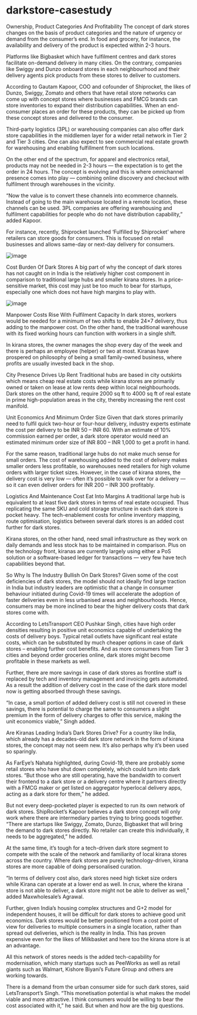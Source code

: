 # darkstore-casestudy




Ownership, Product Categories And Profitability
The concept of dark stores changes on the basis of product categories and the nature of urgency or demand from the consumer’s end. In food and grocery, for instance, the availability and delivery of the product is expected within 2-3 hours.

Platforms like Bigbasket which have fulfilment centres and dark stores facilitate on-demand delivery in many cities. On the contrary, companies like Swiggy and Dunzo onboard stores in each neighbourhood and their delivery agents pick products from these stores to deliver to customers.

According to Gautam Kapoor, COO and cofounder of Shiprocket, the likes of Dunzo, Swiggy, Zomato and others that have retail store networks can come up with concept stores where businesses and FMCG brands can store inventories to expand their distribution capabilities. When an end-consumer places an order for these products, they can be picked up from these concept stores and delivered to the consumer.

Third-party logistics (3PL) or warehousing companies can also offer dark store capabilities in the middlemen layer for a wider retail network in Tier 2 and Tier 3 cities. One can also expect to see commercial real estate growth for warehousing and enabling fulfillment from such locations.

On the other end of the spectrum, for apparel and electronics retail, products may not be needed in 2-3 hours — the expectation is to get the order in 24 hours. The concept is evolving and this is where omnichannel presence comes into play — combining online discovery and checkout with fulfilment through warehouses in the vicinity.

“Now the value is to convert these channels into ecommerce channels. Instead of going to the main warehouse located in a remote location, these channels can be used. 3PL companies are offering warehousing and fulfilment capabilities for people who do not have distribution capability,” added Kapoor.

For instance, recently, Shiprocket launched ‘Fulfilled by Shiprocket’ where retailers can store goods for consumers. This is focused on retail businesses and allows same-day or next-day delivery for consumers.

![image](https://user-images.githubusercontent.com/117138832/204804266-f00bf8d2-b180-4fa8-ad6b-abde755727a2.png)


Cost Burden Of Dark Stores
A big part of why the concept of dark stores has not caught on in India is the relatively higher cost component in comparison to traditional large hubs and smaller kirana stores. In a price-sensitive market, this cost may just be too much to bear for startups, especially one which does not have high margins to play with.


![image](https://user-images.githubusercontent.com/117138832/204804342-67a54aca-ab8a-4ee4-a5a4-a9e72001dd18.png)




Manpower Costs Rise With Fulfilment Capacity
In dark stores, workers would be needed for a minimum of two shifts to enable 24×7 delivery, thus adding to the manpower cost. On the other hand, the traditional warehouse with its fixed working hours can function with workers in a single shift.

In kirana stores, the owner manages the shop every day of the week and there is perhaps an employee (helper) or two at most. Kiranas have prospered on philosophy of being a small family-owned business, where profits are usually invested back in the shop.

City Presence Drives Up Rent 
Traditional hubs are based in city outskirts which means cheap real estate costs while kirana stores are primarily owned or taken on lease at low rents deep within local neighbourhoods. Dark stores on the other hand, require 2000 sq ft to 4000 sq ft of real estate in prime high-population areas in the city, thereby increasing the rent cost manifold.

Unit Economics And Minimum Order Size
Given that dark stores primarily need to fulfil quick two-hour or four-hour delivery, industry experts estimate the cost per delivery to be INR 50 – INR 60. With an estimate of 10% commission earned per order, a dark store operator would need an estimated minimum order size of INR 800 – INR 1,000 to get a profit in hand.

For the same reason, traditional large hubs do not make much sense for small orders. The cost of warehousing added to the cost of delivery makes smaller orders less profitable, so warehouses need retailers for high volume orders with larger ticket sizes. However, in the case of kirana stores, the delivery cost is very low — often it’s possible to walk over for a delivery — so it can even deliver orders for INR 200 – INR 300 profitably.

Logistics And Maintenance Cost Eat Into Margins
A traditional large hub is equivalent to at least five dark stores in terms of real estate occupied. Thus replicating the same SKU and cold storage structure in each dark store is pocket heavy. The tech-enablement costs for online inventory mapping, route optimisation, logistics between several dark stores is an added cost further for dark stores.

Kirana stores, on the other hand, need small infrastructure as they work on daily demands and less stock has to be maintained in comparison. Plus on the technology front, kiranas are currently largely using either a PoS solution or a software-based ledger for transactions — very few have tech capabilities beyond that.

So Why Is The Industry Bullish On Dark Stores?
Given some of the cost deficiencies of dark stores, the model should not ideally find large traction in India but industry leaders are optimistic that a change in consumer behaviour initiated during Covid-19 times will accelerate the adoption of faster deliveries even in less urbanised areas and neighbourhoods. Hence, consumers may be more inclined to bear the higher delivery costs that dark stores come with.

According to LetsTransport CEO Pushkar Singh, cities have high order densities resulting in positive unit economics capable of undertaking the costs of delivery boys. Typical retail outlets have significant real estate costs, which can be substituted by much cheaper options in case of dark stores – enabling further cost benefits. And as more consumers from Tier 3 cities and beyond order groceries online, dark stores might become profitable in these markets as well.

Further, there are more savings in case of dark stores as frontline staff is replaced by tech and inventory management and invoicing gets automated. As a result the addition of delivery cost in the case of the dark store model now is getting absorbed through these savings.

“In case, a small portion of added delivery cost is still not covered in these savings, there is potential to charge the same to consumers a slight premium in the form of delivery charges to offer this service, making the unit economics viable,” Singh added.



Are Kiranas Leading India’s Dark Stores Drive?
For a country like India, which already has a decades-old dark store network in the form of kirana stores, the concept may not seem new. It’s also perhaps why it’s been used so sparingly.

As FarEye’s Nahata highlighted, during Covid-19, there are probably some retail stores who have shut down completely, which could turn into dark stores. “But those who are still operating, have the bandwidth to convert their frontend to a dark store or a delivery centre where it partners directly with a FMCG maker or get listed on aggregator hyperlocal delivery apps, acting as a dark store for them,” he added.

But not every deep-pocketed player is expected to run its own network of dark stores. ShipRocket’s Kapoor believes a dark store concept will only work where there are intermediary parties trying to bring goods together. “There are startups like Swiggy, Zomato, Dunzo, Bigbasket that will bring the demand to dark stores directly. No retailer can create this individually, it needs to be aggregated,” he added.

At the same time, it’s tough for a tech-driven dark store segment to compete with the scale of the network and familiarity of local kirana stores across the country. Where dark stores are purely technology-driven, kirana stores are more capable of doing personalised curation.

“In terms of delivery cost also, dark stores need high ticket size orders while Kirana can operate at a lower end as well. In crux, where the kirana store is not able to deliver, a dark store might not be able to deliver as well,” added Maxwholesale’s Agrawal.

Further, given India’s housing complex structures and G+2 model for independent houses, it will be difficult for dark stores to achieve good unit economics. Dark stores would be better positioned from a cost point of view for deliveries to multiple consumers in a single location, rather than spread out deliveries, which is the reality in India. This has proven expensive even for the likes of Milkbasket and here too the kirana store is at an advantage.

All this network of stores needs is the added tech-capability for modernisation, which many startups such as PeelWorks as well as retail giants such as Walmart, Kishore Biyani’s Future Group and others are working towards.

There is a demand from the urban consumer side for such dark stores, said LetsTransport’s Singh. “This monetisation potential is what makes the model viable and more attractive. I think consumers would be willing to bear the cost associated with it,” he said. But when and how are the big questions.
